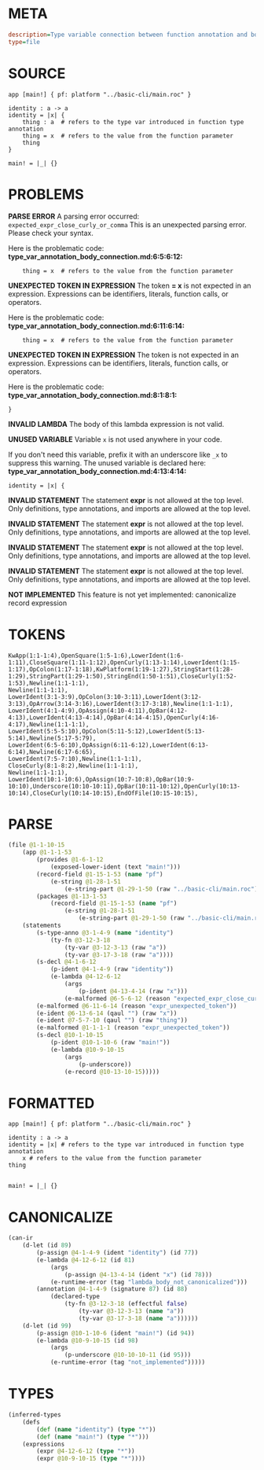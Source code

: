 # META
~~~ini
description=Type variable connection between function annotation and body
type=file
~~~
# SOURCE
~~~roc
app [main!] { pf: platform "../basic-cli/main.roc" }

identity : a -> a
identity = |x| {
    thing : a  # refers to the type var introduced in function type annotation
    thing = x  # refers to the value from the function parameter
    thing
}

main! = |_| {}
~~~
# PROBLEMS
**PARSE ERROR**
A parsing error occurred: `expected_expr_close_curly_or_comma`
This is an unexpected parsing error. Please check your syntax.

Here is the problematic code:
**type_var_annotation_body_connection.md:6:5:6:12:**
```roc
    thing = x  # refers to the value from the function parameter
```


**UNEXPECTED TOKEN IN EXPRESSION**
The token **= x** is not expected in an expression.
Expressions can be identifiers, literals, function calls, or operators.

Here is the problematic code:
**type_var_annotation_body_connection.md:6:11:6:14:**
```roc
    thing = x  # refers to the value from the function parameter
```


**UNEXPECTED TOKEN IN EXPRESSION**
The token  is not expected in an expression.
Expressions can be identifiers, literals, function calls, or operators.

Here is the problematic code:
**type_var_annotation_body_connection.md:8:1:8:1:**
```roc
}
```


**INVALID LAMBDA**
The body of this lambda expression is not valid.

**UNUSED VARIABLE**
Variable ``x`` is not used anywhere in your code.

If you don't need this variable, prefix it with an underscore like `_x` to suppress this warning.
The unused variable is declared here:
**type_var_annotation_body_connection.md:4:13:4:14:**
```roc
identity = |x| {
```


**INVALID STATEMENT**
The statement **expr** is not allowed at the top level.
Only definitions, type annotations, and imports are allowed at the top level.

**INVALID STATEMENT**
The statement **expr** is not allowed at the top level.
Only definitions, type annotations, and imports are allowed at the top level.

**INVALID STATEMENT**
The statement **expr** is not allowed at the top level.
Only definitions, type annotations, and imports are allowed at the top level.

**INVALID STATEMENT**
The statement **expr** is not allowed at the top level.
Only definitions, type annotations, and imports are allowed at the top level.

**NOT IMPLEMENTED**
This feature is not yet implemented: canonicalize record expression

# TOKENS
~~~zig
KwApp(1:1-1:4),OpenSquare(1:5-1:6),LowerIdent(1:6-1:11),CloseSquare(1:11-1:12),OpenCurly(1:13-1:14),LowerIdent(1:15-1:17),OpColon(1:17-1:18),KwPlatform(1:19-1:27),StringStart(1:28-1:29),StringPart(1:29-1:50),StringEnd(1:50-1:51),CloseCurly(1:52-1:53),Newline(1:1-1:1),
Newline(1:1-1:1),
LowerIdent(3:1-3:9),OpColon(3:10-3:11),LowerIdent(3:12-3:13),OpArrow(3:14-3:16),LowerIdent(3:17-3:18),Newline(1:1-1:1),
LowerIdent(4:1-4:9),OpAssign(4:10-4:11),OpBar(4:12-4:13),LowerIdent(4:13-4:14),OpBar(4:14-4:15),OpenCurly(4:16-4:17),Newline(1:1-1:1),
LowerIdent(5:5-5:10),OpColon(5:11-5:12),LowerIdent(5:13-5:14),Newline(5:17-5:79),
LowerIdent(6:5-6:10),OpAssign(6:11-6:12),LowerIdent(6:13-6:14),Newline(6:17-6:65),
LowerIdent(7:5-7:10),Newline(1:1-1:1),
CloseCurly(8:1-8:2),Newline(1:1-1:1),
Newline(1:1-1:1),
LowerIdent(10:1-10:6),OpAssign(10:7-10:8),OpBar(10:9-10:10),Underscore(10:10-10:11),OpBar(10:11-10:12),OpenCurly(10:13-10:14),CloseCurly(10:14-10:15),EndOfFile(10:15-10:15),
~~~
# PARSE
~~~clojure
(file @1-1-10-15
	(app @1-1-1-53
		(provides @1-6-1-12
			(exposed-lower-ident (text "main!")))
		(record-field @1-15-1-53 (name "pf")
			(e-string @1-28-1-51
				(e-string-part @1-29-1-50 (raw "../basic-cli/main.roc"))))
		(packages @1-13-1-53
			(record-field @1-15-1-53 (name "pf")
				(e-string @1-28-1-51
					(e-string-part @1-29-1-50 (raw "../basic-cli/main.roc"))))))
	(statements
		(s-type-anno @3-1-4-9 (name "identity")
			(ty-fn @3-12-3-18
				(ty-var @3-12-3-13 (raw "a"))
				(ty-var @3-17-3-18 (raw "a"))))
		(s-decl @4-1-6-12
			(p-ident @4-1-4-9 (raw "identity"))
			(e-lambda @4-12-6-12
				(args
					(p-ident @4-13-4-14 (raw "x")))
				(e-malformed @6-5-6-12 (reason "expected_expr_close_curly_or_comma"))))
		(e-malformed @6-11-6-14 (reason "expr_unexpected_token"))
		(e-ident @6-13-6-14 (qaul "") (raw "x"))
		(e-ident @7-5-7-10 (qaul "") (raw "thing"))
		(e-malformed @1-1-1-1 (reason "expr_unexpected_token"))
		(s-decl @10-1-10-15
			(p-ident @10-1-10-6 (raw "main!"))
			(e-lambda @10-9-10-15
				(args
					(p-underscore))
				(e-record @10-13-10-15)))))
~~~
# FORMATTED
~~~roc
app [main!] { pf: platform "../basic-cli/main.roc" }

identity : a -> a
identity = |x| # refers to the type var introduced in function type annotation
	x # refers to the value from the function parameter
thing


main! = |_| {}
~~~
# CANONICALIZE
~~~clojure
(can-ir
	(d-let (id 89)
		(p-assign @4-1-4-9 (ident "identity") (id 77))
		(e-lambda @4-12-6-12 (id 81)
			(args
				(p-assign @4-13-4-14 (ident "x") (id 78)))
			(e-runtime-error (tag "lambda_body_not_canonicalized")))
		(annotation @4-1-4-9 (signature 87) (id 88)
			(declared-type
				(ty-fn @3-12-3-18 (effectful false)
					(ty-var @3-12-3-13 (name "a"))
					(ty-var @3-17-3-18 (name "a"))))))
	(d-let (id 99)
		(p-assign @10-1-10-6 (ident "main!") (id 94))
		(e-lambda @10-9-10-15 (id 98)
			(args
				(p-underscore @10-10-10-11 (id 95)))
			(e-runtime-error (tag "not_implemented")))))
~~~
# TYPES
~~~clojure
(inferred-types
	(defs
		(def (name "identity") (type "*"))
		(def (name "main!") (type "*")))
	(expressions
		(expr @4-12-6-12 (type "*"))
		(expr @10-9-10-15 (type "*"))))
~~~